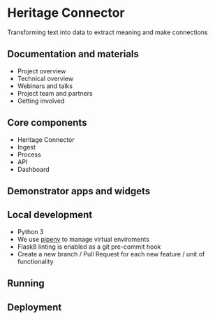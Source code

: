 # Heritage Connector

Transforming text into data to extract meaning and make connections

## Documentation and materials

- Project overview
- Technical overview
- Webinars and talks
- Project team and partners
- Getting involved

## Core components

- Heritage Connector
- Ingest
- Process
- API
- Dashboard

## Demonstrator apps and widgets


## Local development

- Python 3
- We use [pipenv](https://github.com/pypa/pipenv) to manage virtual enviroments
- Flask8 linting is enabled as a git pre-commit hook
- Create a new branch / Pull Request for each new feature / unit of functionality

## Running

## Deployment

